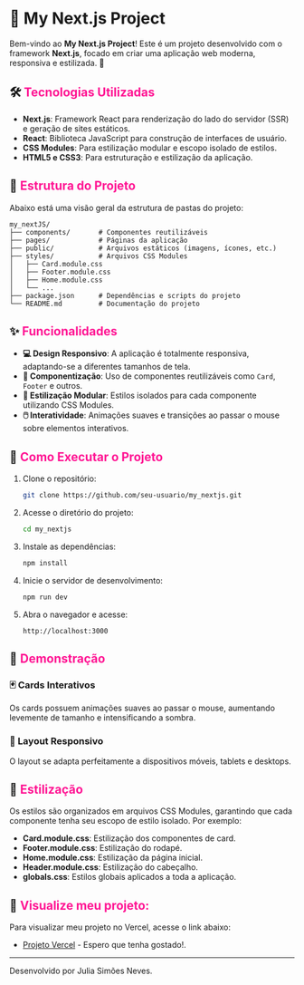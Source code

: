 # 🌟 **My Next.js Project**

Bem-vindo ao **My Next.js Project**! Este é um projeto desenvolvido com o framework **Next.js**, focado em criar uma aplicação web moderna, responsiva e estilizada. 🚀

## 🛠️ **<span style="color:deeppink;">Tecnologias Utilizadas</span>**

- **Next.js**: Framework React para renderização do lado do servidor (SSR) e geração de sites estáticos.
- **React**: Biblioteca JavaScript para construção de interfaces de usuário.
- **CSS Modules**: Para estilização modular e escopo isolado de estilos.
- **HTML5 e CSS3**: Para estruturação e estilização da aplicação.

## 📂 **<span style="color:deeppink;">Estrutura do Projeto</span>**

Abaixo está uma visão geral da estrutura de pastas do projeto:

```
my_nextJS/
├── components/       # Componentes reutilizáveis
├── pages/            # Páginas da aplicação
├── public/           # Arquivos estáticos (imagens, ícones, etc.)
├── styles/           # Arquivos CSS Modules
│   ├── Card.module.css
│   ├── Footer.module.css
│   ├── Home.module.css
│   └── ...
├── package.json      # Dependências e scripts do projeto
└── README.md         # Documentação do projeto
```

## ✨ **<span style="color:deeppink;">Funcionalidades</span>**

- **💻 Design Responsivo**: A aplicação é totalmente responsiva, adaptando-se a diferentes tamanhos de tela.
- **🧩 Componentização**: Uso de componentes reutilizáveis como `Card`, `Footer` e outros.
- **🎨 Estilização Modular**: Estilos isolados para cada componente utilizando CSS Modules.
- **🖱️ Interatividade**: Animações suaves e transições ao passar o mouse sobre elementos interativos.

## 🚀 **<span style="color:deeppink;">Como Executar o Projeto</span>**

1. Clone o repositório:
   ```bash
   git clone https://github.com/seu-usuario/my_nextjs.git
   ```
2. Acesse o diretório do projeto:
   ```bash
   cd my_nextjs
   ```
3. Instale as dependências:
   ```bash
   npm install
   ```
4. Inicie o servidor de desenvolvimento:
   ```bash
   npm run dev
   ```
5. Abra o navegador e acesse:
   ```
   http://localhost:3000
   ```

## 📸 **<span style="color:deeppink;">Demonstração</span>**

### 🃏 Cards Interativos
Os cards possuem animações suaves ao passar o mouse, aumentando levemente de tamanho e intensificando a sombra.

### 📱 Layout Responsivo
O layout se adapta perfeitamente a dispositivos móveis, tablets e desktops.

## 📝 **<span style="color:deeppink;">Estilização</span>**

Os estilos são organizados em arquivos CSS Modules, garantindo que cada componente tenha seu escopo de estilo isolado. Por exemplo:

- **Card.module.css**: Estilização dos componentes de card.
- **Footer.module.css**: Estilização do rodapé.
- **Home.module.css**: Estilização da página inicial.
- **Header.module.css**: Estilização do cabeçalho.
- **globals.css**: Estilos globais aplicados a toda a aplicação.


## 📖 **<span style="color:deeppink;">Visualize meu projeto:</span>**

Para visualizar meu projeto no Vercel, acesse o link abaixo:

- [Projeto Vercel](my-n-ext-js.vercel.app) - Espero que tenha gostado!.


---

Desenvolvido por Julia Simões Neves.
